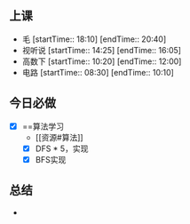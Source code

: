 ## 上课
-  毛 [startTime:: 18:10]  [endTime:: 20:40]
-  视听说 [startTime:: 14:25]  [endTime:: 16:05]
-  高数下 [startTime:: 10:20]  [endTime:: 12:00]
-  电路 [startTime:: 08:30]  [endTime:: 10:10]
## 今日必做
* [x] ==算法学习
	* [[资源#算法]]
	* [x] DFS * 5，实现
	* [x] BFS实现
## 总结
* 